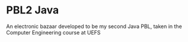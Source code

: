 # PBL2 Java
  An electronic bazaar developed to be my second Java PBL, taken in the Computer Engineering course at UEFS
